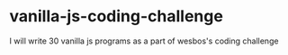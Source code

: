 # vanilla-js-coding-challenge
I will write 30 vanilla js programs as a part of wesbos's coding challenge
